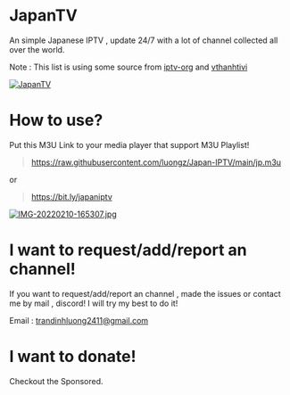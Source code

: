 # JapanTV

An simple Japanese IPTV , update 24/7 with a lot of channel collected all over the world.

Note : This list is using some source from [iptv-org](https://github.com/iptv-org) and [vthanhtivi](https://github.com/vthanhtivi)

[![JapanTV](https://i.postimg.cc/NjHTFgWy/Screenshot-1.png)](https://postimg.cc/xX9qFSjY)
# How to use?
Put this M3U Link to your media player that support M3U Playlist!
> https://raw.githubusercontent.com/luongz/Japan-IPTV/main/jp.m3u

or

> https://bit.ly/japaniptv

[![IMG-20220210-165307.jpg](https://i.postimg.cc/ydQ2Z26J/IMG-20220210-165307.jpg)](https://postimg.cc/47c8CL9Z)
# I want to request/add/report an channel!

If you want to request/add/report an channel , made the issues or contact me by mail , discord! I will try my best to do it!


Email : trandinhluong2411@gmail.com
# I want to donate!
Checkout the Sponsored.
